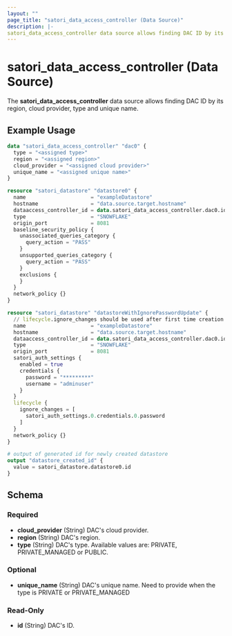 ```yaml
---
layout: ""
page_title: "satori_data_access_controller (Data Source)"
description: |-
satori_data_access_controller data source allows finding DAC ID by its region, cloud provider, type and unique name.
---
```


# satori_data_access_controller (Data Source)

The **satori_data_access_controller** data source allows finding DAC ID by its region, cloud provider, type and unique name.

## Example Usage

```terraform
data "satori_data_access_controller" "dac0" {
  type = "<assigned type>"
  region = "<assigned region>"
  cloud_provider = "<assigned cloud provider>"
  unique_name = "<assigned unique name>"
}

resource "satori_datastore" "datastore0" {
  name                     = "exampleDatastore"
  hostname                 = "data.source.target.hostname"
  dataaccess_controller_id = data.satori_data_access_controller.dac0.id
  type                     = "SNOWFLAKE"
  origin_port              = 8081
  baseline_security_policy {
    unassociated_queries_category {
      query_action = "PASS"
    }
    unsupported_queries_category {
      query_action = "PASS"
    }
    exclusions {
    }
  }
  network_policy {}
}

resource "satori_datastore" "datastoreWithIgnorePasswordUpdate" {
  // lifecycle.ignore_changes should be used after first time creation in order to ignore password update as API does not return it.
  name                     = "exampleDatastore"
  hostname                 = "data.source.target.hostname"
  dataaccess_controller_id = data.satori_data_access_controller.dac0.id
  type                     = "SNOWFLAKE"
  origin_port              = 8081
  satori_auth_settings {
    enabled = true
    credentials {
      password = "*********"
      username = "adminuser"
    }
  }
  lifecycle {
    ignore_changes = [
      satori_auth_settings.0.credentials.0.password
    ]
  }
  network_policy {}
}

# output of generated id for newly created datastore
output "datastore_created_id" {
  value = satori_datastore.datastore0.id
}
```

<!-- schema generated by tfplugindocs -->
## Schema

### Required

- **cloud_provider** (String) DAC's cloud provider.
- **region** (String) DAC's region.
- **type** (String) DAC's type. Available values are: PRIVATE, PRIVATE_MANAGED or PUBLIC.

### Optional

- **unique_name** (String) DAC's unique name. Need to provide when the type is PRIVATE or PRIVATE_MANAGED

### Read-Only

- **id** (String) DAC's ID.